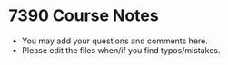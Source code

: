 # 7390 Course Notes

- You may add your questions and comments here.
- Please edit the files when/if you find typos/mistakes.
